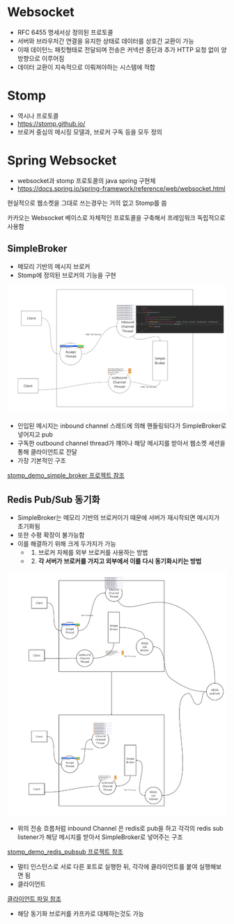 # Websocket
- RFC 6455 명세서상 정의된 프로토콜
- 서버와 브라우저간 연결을 유지한 상태로 데이터를 상호간 교환이 가능
- 이때 데이턴느 패킷형태로 전달되며 전송은 커넥션 중단과 추가 HTTP 요청 없이 양방향으로 이루어짐
- 데이터 교환이 지속적으로 이뤄져야하는 시스템에 적합

# Stomp
- 역시나 프로토콜
- https://stomp.github.io/
- 브로커 중심의 메시징 모델과, 브로커 구독 등을 모두 정의


# Spring Websocket
- websocket과 stomp 프로토콜의 java spring 구현체
- https://docs.spring.io/spring-framework/reference/web/websocket.html

현실적으로 웹소켓을 그대로 쓰는경우는 거의 없고 Stomp를 씀

카카오는 Websocket 베이스로 자체적인 프로토콜을 구축해서 프레임워크 독립적으로 사용함

## SimpleBroker
- 메모리 기반의 메시지 브로커
- Stomp에 정의된 브로커의 기능을 구현


![](./stomp_demo_simple_broker/img_1.png)

- 인입된 메시지는 inbound channel 스레드에 의해 핸들링되다가 SimpleBroker로 넣어지고 pub
- 구독한 outbound channel thread가 꺠어나 해당 메시지를 받아서 웹소켓 세션을 통해 클라이언트로 전달
- 가장 기본적인 구조

[stomp_demo_simple_broker 프로젝트 참조](./stomp_demo_simple_broker)


## Redis Pub/Sub 동기화
- SimpleBroker는 메모리 기반의 브로커이기 때문에 서버가 재시작되면 메시지가 초기화됨
- 또한 수평 확장이 불가능함
- 이를 해결하기 위해 크게 두가지가 가능
  - 1. 브로커 자체를 외부 브로커를 사용하는 방법
  - 2. **각 서버가 브로커를 가지고 외부에서 이를 다시 동기화시키는 방법**

![메시지 전송 흐름](./stomp_demo_redis_pubsub/img.png)
- 위의 전송 흐름처럼 inbound Channel 은 redis로 pub을 하고 각각의 redis sub listener가 해당 메시지를 받아서 SimpleBroker로 넣어주는 구조

[stomp_demo_redis_pubsub 프로젝트 참조](./stomp_demo_redis_pubsub)
- 멀티 인스턴스로 서로 다른 포트로 실행한 뒤, 각각에 클라이언트를 붙여 실행해보면 됨
- 클라이언트

[클라이언트 파일 참조](./client.html)
- 해당 동기화 브로커를 카프카로 대체하는것도 가능


